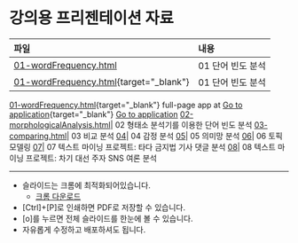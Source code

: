 # 강의용 프리젠테이션 자료

파일           | 내용
:------------- |:-------------
[01-wordFrequency.html](https://youngwoos.github.io/Doit_textmining/01-wordFrequency.html)| 01 단어 빈도 분석
[01-wordFrequency.html](https://youngwoos.github.io/Doit_textmining/01-wordFrequency.html){target="_blank"}| 01 단어 빈도 분석 
[01-wordFrequency.html](https://youngwoos.github.io/Doit_textmining/01-wordFrequency.html){target="_blank"}
 full-page app at [Go to application](https://www.facebook.com/){target="_blank"}
<a href="https://www.facebook.com/" target="_blank">Go to application</a> 
[02-morphologicalAnalysis.html](https://youngwoos.github.io/Doit_textmining/02-morphologicalAnalysis.html)| 02 형태소 분석기를 이용한 단어 빈도 분석
[03-comparing.html](https://youngwoos.github.io/Doit_textmining/03-comparing.html)| 03 비교 분석
[04]()| 04 감정 분석
[05]()| 05 의미망 분석
[06]()| 06 토픽 모델링
[07]()| 07 텍스트 마이닝 프로젝트:  타다 금지법 기사 댓글 분석
[08]()| 08 텍스트 마이닝 프로젝트: 차기 대선 주자 SNS 여론 분석

---

- 슬라이드는 크롬에 최적화되어있습니다. 
  - [크롬 다운로드](https://www.google.com/chrome/)
- [Ctrl]+[P]로 인쇄하면 PDF로 저장할 수 있습니다.
- [o]를 누르면 전체 슬라이드를 한눈에 볼 수 있습니다.
- 자유롭게 수정하고 배포하셔도 됩니다.

